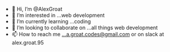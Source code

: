 - 👋 Hi, I’m @AlexGroat
- 👀 I’m interested in ...web development
- 🌱 I’m currently learning ...coding
- 💞️ I’m looking to collaborate on ...all things web development
- 📫 How to reach me ...a.groat.codes@gmail.com or on slack at alex.groat.95

<!---
AlexGroat/AlexGroat is a ✨ special ✨ repository because its `README.md` (this file) appears on your GitHub profile.
You can click the Preview link to take a look at your changes.
--->
